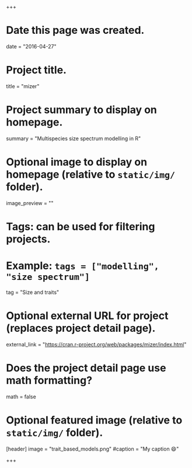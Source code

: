+++
# Date this page was created.
date = "2016-04-27"

# Project title.
title = "mizer"

# Project summary to display on homepage.
summary = "Multispecies size spectrum modelling in R"

# Optional image to display on homepage (relative to `static/img/` folder).
image_preview = ""

# Tags: can be used for filtering projects.
# Example: `tags = ["modelling", "size spectrum"]`
tag = "Size and traits"


# Optional external URL for project (replaces project detail page).
external_link = "https://cran.r-project.org/web/packages/mizer/index.html"

# Does the project detail page use math formatting?
math = false

# Optional featured image (relative to `static/img/` folder).
[header]
image = "trait_based_models.png"
#caption = "My caption :smile:"

+++

